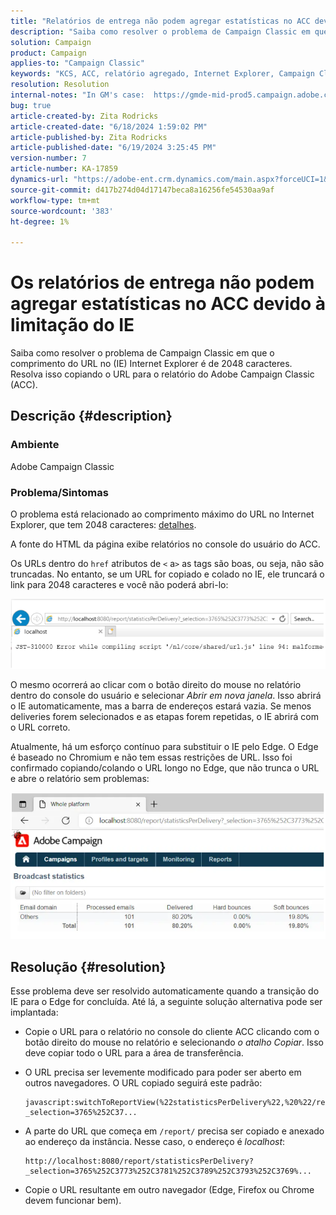 ```yaml
---
title: "Relatórios de entrega não podem agregar estatísticas no ACC devido à limitação do IE"
description: "Saiba como resolver o problema de Campaign Classic em que o comprimento do URL no (IE) Internet Explorer é de 2048 caracteres."
solution: Campaign
product: Campaign
applies-to: "Campaign Classic"
keywords: "KCS, ACC, relatório agregado, Internet Explorer, Campaign Classic, limitação, relatório de entrega"
resolution: Resolution
internal-notes: "In GM's case:  https://gmde-mid-prod5.campaign.adobe.com//report/statisticsPerDelivery?_selection="
bug: true
article-created-by: Zita Rodricks
article-created-date: "6/18/2024 1:59:02 PM"
article-published-by: Zita Rodricks
article-published-date: "6/19/2024 3:25:45 PM"
version-number: 7
article-number: KA-17859
dynamics-url: "https://adobe-ent.crm.dynamics.com/main.aspx?forceUCI=1&pagetype=entityrecord&etn=knowledgearticle&id=55b4d2e3-7a2d-ef11-840a-002248084fbb"
source-git-commit: d417b274d04d17147beca8a16256fe54530aa9af
workflow-type: tm+mt
source-wordcount: '383'
ht-degree: 1%

---
```


# Os relatórios de entrega não podem agregar estatísticas no ACC devido à limitação do IE


Saiba como resolver o problema de Campaign Classic em que o comprimento do URL no (IE) Internet Explorer é de 2048 caracteres. Resolva isso copiando o URL para o relatório do Adobe Campaign Classic (ACC).

## Descrição {#description}


### Ambiente

Adobe Campaign Classic

### Problema/Sintomas

O problema está relacionado ao comprimento máximo do URL no Internet Explorer, que tem 2048 caracteres: [detalhes](https://support.microsoft.com/en-us/topic/maximum-url-length-is-2-083-characters-in-internet-explorer-174e7c8a-6666-f4e0-6fd6-908b53c12246).

A fonte do HTML da página exibe relatórios no console do usuário do ACC.

Os URLs dentro do `href` atributos de `<` a`>`  as tags são boas, ou seja, não são truncadas. No entanto, se um URL for copiado e colado no IE, ele truncará o link para 2048 caracteres e você não poderá abri-lo:

![](assets/___3f8ed4e9-7a2d-ef11-840a-002248084fbb___.png)

O mesmo ocorrerá ao clicar com o botão direito do mouse no relatório dentro do console do usuário e selecionar *Abrir em nova janela*. Isso abrirá o IE automaticamente, mas a barra de endereços estará vazia. Se menos deliveries forem selecionados e as etapas forem repetidas, o IE abrirá com o URL correto.

Atualmente, há um esforço contínuo para substituir o IE pelo Edge. O Edge é baseado no Chromium e não tem essas restrições de URL. Isso foi confirmado copiando/colando o URL longo no Edge, que não trunca o URL e abre o relatório sem problemas:

![](assets/___618ed4e9-7a2d-ef11-840a-002248084fbb___.png)


## Resolução {#resolution}


Esse problema deve ser resolvido automaticamente quando a transição do IE para o Edge for concluída. Até lá, a seguinte solução alternativa pode ser implantada:

- Copie o URL para o relatório no console do cliente ACC clicando com o botão direito do mouse no relatório e selecionando *o atalho Copiar*. Isso deve copiar todo o URL para a área de transferência.
- O URL precisa ser levemente modificado para poder ser aberto em outros navegadores. O URL copiado seguirá este padrão:




  ```
  javascript:switchToReportView(%22statisticsPerDelivery%22,%20%22/report/statisticsPerDelivery?_selection=3765%252C37...
  ```






- A parte do URL que começa em `/report/` precisa ser copiado e anexado ao endereço da instância. Nesse caso, o endereço é *localhost*:




  ```
  http://localhost:8080/report/statisticsPerDelivery?_selection=3765%252C3773%252C3781%252C3789%252C3793%252C3769%...
  ```






- Copie o URL resultante em outro navegador (Edge, Firefox ou Chrome devem funcionar bem).

